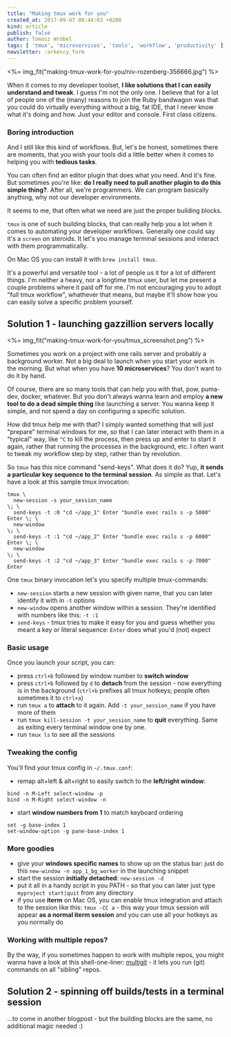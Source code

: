 ```yaml
---
title: "Making tmux work for you"
created_at: 2017-09-07 09:44:03 +0200
kind: article
publish: false
author: Tomasz Wróbel
tags: [ 'tmux', 'microservices', 'tools', 'workflow', 'productivity' ]
newsletter: :arkency_form
---
```


<%= img_fit("making-tmux-work-for-you/niv-rozenberg-356666.jpg") %>

When it comes to my developer toolset, **I like solutions that I can easily understand and tweak**. I guess I'm not the only one. I believe that for a lot of people one of the (many) reasons to join the Ruby bandwagon was that you could do virtually everything without a big, fat IDE, that I never know what it's doing and how. Just your editor and console. First class citizens.

<!-- more -->

### Boring introduction

And I still like this kind of workflows. But, let's be honest, sometimes there are moments, that you wish your tools did a little better when it comes to helping you with **tedious tasks**.

You can often find an editor plugin that does what you need. And it's fine. But sometimes you're like: **do I really need to pull another plugin to do this simple thing?**. After all, we're programmers. We can program basically anything, why not our developer environments.

It seems to me, that often what we need are just the proper building blocks.

`tmux` is one of such building blocks, that can really help you a lot when it comes to automating your developer workflows. Generally one could say it's a `screen` on steroids. It let's you manage terminal sessions and interact with them programmatically.

On Mac OS you can install it with `brew install tmux`.

It's a powerful and versatile tool - a lot of people us it for a lot of different things. I'm neither a heavy, nor a longtime tmux user, but let me present a couple problems where it paid off for me. I'm not encouraging you to adopt "full tmux workflow", whathever that means, but maybe it'll show how you can easily solve a specific problem yourself.

## Solution 1 - launching gazzillion servers locally

<%= img_fit("making-tmux-work-for-you/tmux_screenshot.png") %>

Sometimes you work on a project with one rails server and probably a background worker. Not a big deal to launch when you start your work in the morning. But what when you have **10 microservices**? You don't want to do it by hand.

Of course, there are so many tools that can help you with that, pow, puma-dev, docker, whatever. But you don't always wanna learn and employ **a new tool to do a dead simple thing** like launching a server. You wanna keep it simple, and not spend a day on configuring a specific solution.

How did tmux help me with that? I simply wanted something that will just "prepare" terminal windows for me, so that I can later interact with them in a "typical" way, like `^C` to kill the process, then press up and enter to start it again, rather that running the processes in the background, etc. I often want to tweak my workflow step by step, rather than by revolution.

So `tmux` has this nice command "send-keys". What does it do? Yup, **it sends a particular key sequence to the terminal session**. As simple as that. Let's have a look at this sample tmux invocation:

```
tmux \
  new-session -s your_session_name                                       \; \
  send-keys -t :0 "cd ~/app_1" Enter "bundle exec rails s -p 5000" Enter \; \
  new-window                                                             \; \
  send-keys -t :1 "cd ~/app_2" Enter "bundle exec rails s -p 6000" Enter \; \
  new-window                                                             \; \
  send-keys -t :2 "cd ~/app_3" Enter "bundle exec rails s -p 7000" Enter 

```

One `tmux` binary invocation let's you specify multiple tmux-commands:

* `new-session` starts a new session with given name, that you can later identify it with in `-t` options
* `new-window` opens another window within a session. They're identified with numbers like this: `-t :1`
* `send-keys` - tmux tries to make it easy for you and guess whether you meant a key or literal sequence: `Enter` does what you'd (not) expect


### Basic usage

Once you launch your script, you can:

* press `ctrl+b` followed by window number to **switch window** 
* press `ctrl+b` followed by `d` to **detach** from the session - now everything is in the background (`ctrl+b` prefixes all tmux hotkeys; people often sometimes it to `ctrl+a`)
* run `tmux a` to **attach** to it again. Add `-t your_session_name` if you have more of them
* run `tmux kill-session -t your_session_name` to **quit** everything. Same as exiting every terminal window one by one.
* run `tmux ls` to see all the sessions

### Tweaking the config

You'll find your tmux config in `~/.tmux.conf`:

* remap alt+left & alt+right to easily switch to the **left/right window**:

```
bind -n M-Left select-window -p
bind -n M-Right select-window -n
``` 
* start **window numbers from 1** to match keyboard ordering

```
set -g base-index 1
set-window-option -g pane-base-index 1
```

### More goodies

* give your **windows specific names** to show up on the status bar: just do this `new-window -n app_1_bg_worker` in the launching snippet
* start the session **initially detached**: `new-session -d`
* put it all in a handy script in you PATH - so that you can later just type `myproject start|quit` from any directory
* if you use **iterm** on Mac OS, you can enable tmux integration and attach to the session like this: `tmux -CC a` - this way your tmux session will appear **as a normal iterm session** and you can use all your hotkeys as you normally do

### Working with multiple repos?

By the way, if you sometimes happen to work with multiple repos, you might wanna have a look at this shell-one-liner: [multigit](https://github.com/arkency/multigit) - it lets you run (git) commands on all "sibling" repos.

## Solution 2 - spinning off builds/tests in a terminal session

...to come in another blogpost - but the building blocks are the same, no additional magic needed :)

